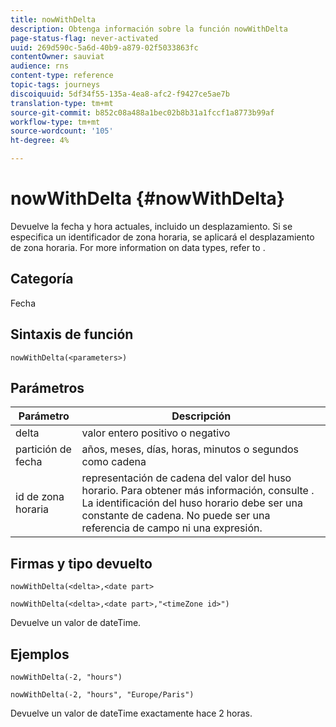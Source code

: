 ```yaml
---
title: nowWithDelta
description: Obtenga información sobre la función nowWithDelta
page-status-flag: never-activated
uuid: 269d590c-5a6d-40b9-a879-02f5033863fc
contentOwner: sauviat
audience: rns
content-type: reference
topic-tags: journeys
discoiquuid: 5df34f55-135a-4ea8-afc2-f9427ce5ae7b
translation-type: tm+mt
source-git-commit: b852c08a488a1bec02b8b31a1fccf1a8773b99af
workflow-type: tm+mt
source-wordcount: '105'
ht-degree: 4%

---
```



# nowWithDelta {#nowWithDelta}

Devuelve la fecha y hora actuales, incluido un desplazamiento. Si se especifica un identificador de zona horaria, se aplicará el desplazamiento de zona horaria. For more information on data types, refer to [](../expression/data-types.md).

## Categoría

Fecha

## Sintaxis de función

`nowWithDelta(<parameters>)`

## Parámetros

| Parámetro | Descripción |
|--- |--- |
| delta | valor entero positivo o negativo |
| partición de fecha | años, meses, días, horas, minutos o segundos como cadena |
| id de zona horaria | representación de cadena del valor del huso horario. Para obtener más información, consulte [](../expression/data-types.md). La identificación del huso horario debe ser una constante de cadena. No puede ser una referencia de campo ni una expresión. |

## Firmas y tipo devuelto

`nowWithDelta(<delta>,<date part>`

`nowWithDelta(<delta>,<date part>,"<timeZone id>")`

Devuelve un valor de dateTime.

## Ejemplos

`nowWithDelta(-2, "hours")`

`nowWithDelta(-2, "hours", "Europe/Paris")`

Devuelve un valor de dateTime exactamente hace 2 horas.
